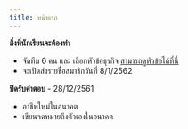 ```yaml
---
title: หน้าแรก
---
```


**สิ่งที่นักเรียนจะต้องทำ** 
- จัดทีม 6 คน และ เลือกหัวข้อธุรกิจ 
[สามารถดูหัวข้อได้ที่นี่](/technopreneurplan.md) 
- จะเปิดส่งรายชื่อสมาชิกวันที่ 8/1/2562

**ปิดรับคำตอบ** - 28/12/2561 
- อาชีพใหม่ในอนาคต
- เขียนจดหมายถึงตัวเองในอนาคต
